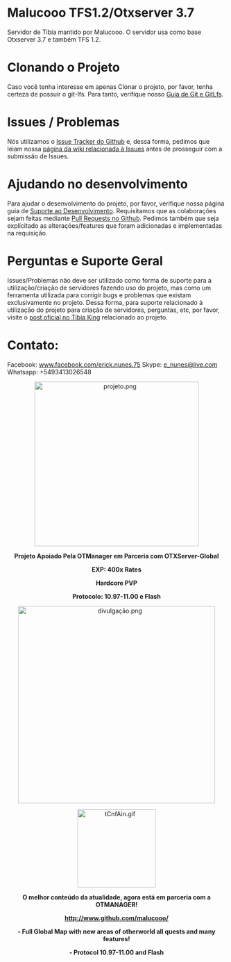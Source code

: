 # Malucooo TFS1.2/Otxserver 3.7

Servidor de Tibia mantido por Malucooo. O servidor usa como base Otxserver 3.7 e também TFS 1.2.

# Clonando o Projeto
Caso você tenha interesse em apenas Clonar o projeto, por favor, tenha certeza de possuir o git-lfs. Para tanto, verifique nosso [Guia de Git e GitLfs](https://github.com/malucooo/Otxserver-Global/wiki/Git-e-Git-Lfs).

# Issues / Problemas
Nós utilizamos o [Issue Tracker do Github](https://github.com/malucooo/Otxserver-testing/issues) e, dessa forma, pedimos que leiam nossa [página da wiki relacionada à Issues](https://github.com/malucooo/Otxserver-Global/wiki/Issues) antes de prosseguir com a submissão de Issues.

# Ajudando no desenvolvimento
Para ajudar o desenvolvimento do projeto, por favor, verifique nossa página guia de [Suporte ao Desenvolvimento](https://github.com/malucooo/Otxserver-Global/wiki/Desenvolvimento). Requisitamos que as colaborações sejam feitas mediante [Pull Requests no Github](https://github.com/malucooo/Otxserver-testing/pulls). Pedimos também que seja explícitado as alterações/features que foram adicionadas e implementadas na requisição.

# Perguntas e Suporte Geral
Issues/Problemas não deve ser utilizado como forma de suporte para a utilização/criação de servidores fazendo uso do projeto, mas como um ferramenta utilizada para corrigir bugs e problemas que existam exclusivamente no projeto. Dessa forma, para suporte relacionado à utilização do projeto para criação de servidores, perguntas, etc, por favor, visite o [post oficial no Tibia King](http://www.tibiaking.com/forum/forums/topic/68411-otxserver-1097-1100-flash-globalfull-otherworld-hearth-of-destruction-quest-battlefield-last-man-standing-capture-the-flag-zoombie-event-war-anti-entrosa-by-malucooo/) relacionado ao projeto.

# Contato:
Facebook: www.facebook.com/erick.nunes.75
Skype: e_nunes@live.com
Whatsapp: +5493413026548

<p style="text-align:center;">
	<a href="http://www.tibiaserver.net/index.php?subtopic=createaccount" rel="external noopener noreferrer" target="_blank"><img alt="projeto.png" class="ipsImage ipsImage_thumbnailed" data-fileid="17618" src="http://www.tibiaking.com/forum/uploads/monthly_2016_10/projeto.png.195898c2c069d57ddc40286066f4cc61.png" style="width:379px;height:auto;"></a>
</p>

<p style="text-align:center;">
	<strong>Projeto Apoiado Pela OTManager em Parceria com OTXServer-Global</strong>
</p>

<p style="text-align:center;">
	<strong>EXP: 400x Rates</strong>
</p>

<p style="text-align:center;">
	<strong>Hardcore PVP</strong>
</p>

<p style="text-align:center;">
	<strong>Protocolo: 10.97-11.00 e Flash</strong>
</p>

<p style="text-align:center;">
	<a href="http://otmanager.com.br/?utm_source=tibiaking&amp;utm_medium=banner-assinatura&amp;utm_term=otserv%2C%20tibia&amp;utm_content=banner-assinatura-parceria&amp;utm_campaign=parceria-malucooo" rel="external noopener noreferrer" target="_blank"><img alt="divulgação.png" class="ipsImage ipsImage_thumbnailed" data-fileid="17617" src="http://www.tibiaking.com/forum/uploads/monthly_2016_10/57f4a6b92c26f_divulgao.png.628330b09ff638461e9b2049aba17540.png" style="width:454px;height:auto;"></a>
</p>

<p style="text-align:center;">
	<a href="http://otmanager.com.br/?utm_source=tibiaking&amp;utm_medium=banner-assinatura&amp;utm_term=otserv%2C%20tibia&amp;utm_content=banner-assinatura-parceria&amp;utm_campaign=parceria-malucooo" rel="external noopener noreferrer" target="_blank"><img alt="tCnfAin.gif" class="ipsImage" src="http://i.imgur.com/tCnfAin.gif" style="width:180px;height:auto;"></a>
</p>

<p style="text-align:center;">
	<strong>O melhor conteúdo da atualidade, agora está em parceria com a OTMANAGER!</strong>
</p>

<p style="text-align:center;">
	<strong><a href="http://www.github.com/malucooo/" rel="external noopener noreferrer" target="_blank">http://www.github.com/malucooo/</a></strong>
</p>

<p style="text-align:center;">
	<strong>- Full Global Map with new areas of otherworld all quests and many features!</strong>
</p>

<p style="text-align:center;">
	<strong>- Protocol 10.97-11.00 and Flash</strong>
</p>